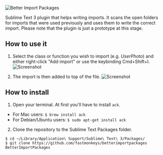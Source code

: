 ![Better Import Packages](http://i.imgur.com/a9qAFGw.png)

Sublime Text 3 plugin that helps writing imports. It scans the open folders for imports that were used previously and uses them to write the correct import. Please note that the plugin is just a prototype at this stage.


## How to use it
1. Select the class or function you wish to import (e.g. *UserPhoto*) and either right-click "Add import" or use the keybinding Cmd+Shift+I.
![Screenshot](http://i.imgur.com/UKkmgCW.png)

2. The import is then added to top of the file.
![Screenshot](http://i.imgur.com/D4vqajY.png)

## How to install
1. Open your terminal. At first you'll have to install `ack`.

  - For Mac users:
  ````$ brew install ack````
  - For Debian/Ubuntu users:
  ````$ sudo apt-get install ack````

2. Clone the repository to the Sublime Text Packages folder.

  ````
$ cd ~/Library/Application\ Support/Sublime\ Text\ 3/Packages/
$ git clone https://github.com/fastmonkeys/betterimportpackages BetterImportPackages
  ````
